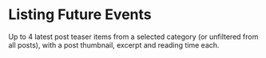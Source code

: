 # Listing Future Events

Up to 4 latest post teaser items from a selected category (or unfiltered from all posts), with a post thumbnail, excerpt and reading time each.
